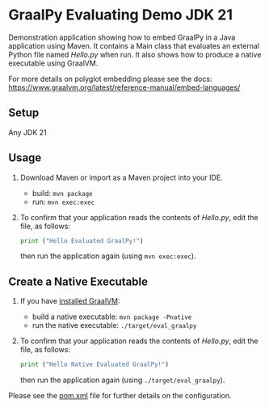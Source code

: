 # GraalPy Evaluating Demo JDK 21 
Demonstration application showing how to embed GraalPy in a Java application using Maven. 
It contains a Main class that evaluates an external Python file named _Hello.py_ when run. 
It also shows how to produce a native executable using GraalVM.

For more details on polyglot embedding please see the docs:
https://www.graalvm.org/latest/reference-manual/embed-languages/

## Setup

Any JDK 21

## Usage

1. Download Maven or import as a Maven project into your IDE.

    * build: `mvn package`
    * run: `mvn exec:exec`

2. To confirm that your application reads the contents of _Hello.py_, edit the file, as follows:
    ```python
    print ("Hello Evaluated GraalPy!")
    ```
    then run the application again (using `mvn exec:exec`).


## Create a Native Executable

1. If you have [installed GraalVM](https://www.graalvm.org/downloads/):

    * build a native executable: `mvn package -Pnative`
    * run the native executable: `./target/eval_graalpy`

2. To confirm that your application reads the contents of _Hello.py_, edit the file, as follows:
    ```python
    print ("Hello Native Evaluated GraalPy!")
    ```
    then run the application again (using `./target/eval_graalpy`).

Please see the [pom.xml](./pom.xml) file for further details on the configuration.